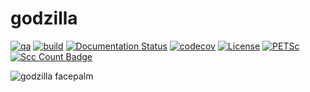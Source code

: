godzilla
=====

[![qa](https://github.com/andrsd/godzilla/actions/workflows/qa.yml/badge.svg)](https://github.com/andrsd/godzilla/actions/workflows/qa.yml)
[![build](https://github.com/andrsd/godzilla/actions/workflows/build.yml/badge.svg?branch=main&event=push)](https://github.com/andrsd/godzilla/actions/workflows/build.yml)
[![Documentation Status](https://readthedocs.org/projects/godzilla-fem/badge/?version=latest)](https://godzilla-fem.readthedocs.io/en/latest/?badge=latest)
[![codecov](https://codecov.io/gh/andrsd/godzilla/branch/main/graph/badge.svg?token=7KL45W9Z4G)](https://codecov.io/gh/andrsd/godzilla)
[![License](http://img.shields.io/:license-mit-blue.svg)](https://andrsd.mit-license.org/)
[![PETSc](https://img.shields.io/badge/PETSc-3.16-red)](https://petsc.org/)
[![Scc Count Badge](https://sloc.xyz/github/andrsd/godzilla/)](https://github.com/andrsd/godzilla/)


![godzilla facepalm](https://img.memecdn.com/godzilla-facepalm_o_204968.jpg)

